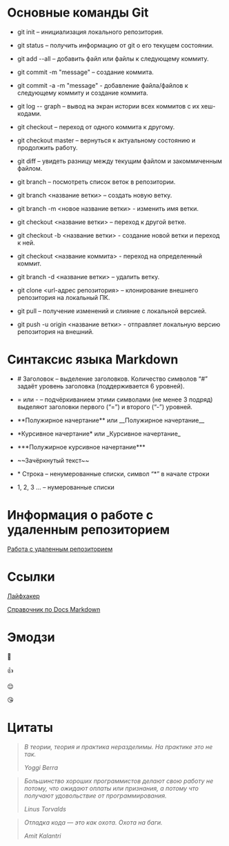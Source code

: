 # Основные команды Git

* git init – инициализация локального репозитория.

* git status – получить информацию от git о его текущем состоянии.

* git add --all – добавить файл или файлы к следующему коммиту.

* git commit -m "message" – создание коммита.

* git commit -a -m "message" - добавление файла/файлов к следующему коммиту и создание коммита.

* git log -- graph – вывод на экран истории всех коммитов с их хеш-кодами.

* git checkout – переход от одного коммита к другому.

* git checkout master – вернуться к актуальному состоянию и продолжить работу.

* git diff – увидеть разницу между текущим файлом и закоммиченным файлом.

* git branch – посмотреть список веток в репозитории.

* git branch <название ветки> – создать новую ветку.

* git branch -m <новое название ветки> - изменить имя ветки.

* git checkout <название ветки> – переход к другой ветке.

* git checkout -b <название ветки> - создание новой ветки и переход к ней.

* git checkout <название коммита> - переход на определенный коммит.

* git branch -d <название ветки> – удалить ветку.

* git clone <url-адрес репозитория> – клонирование внешнего репозитория на  локальный ПК.

* git pull – получение изменений и слияние с локальной версией.

* git push -u origin <название ветки> - отправляет локальную версию репозитория на внешний.

# Синтаксис языка Markdown

* \# Заголовок – выделение заголовков. Количество символов “#” задаёт уровень заголовка  (поддерживается 6 уровней).

* \= или \- – подчёркиванием этими символами (не менее 3 подряд) выделяют заголовки  первого (“=”) и второго (“-”) уровней.

* \*\*Полужирное начертание\*\* или \_\_Полужирное начертание\_\_

* \*Курсивное начертание\* или \_Курсивное начертание\_

* \*\*\*Полужирное курсивное начертание\*\*\*

* \~\~Зачёркнутый текст\~\~

* \* Строка – ненумерованные списки, символ “*” в начале строки

* 1, 2, 3 … – нумерованные списки

# Информация о работе с удаленным репозиторием

[Работа с удаленным репозиторием](https://itproger.com/course/git/5)

# Ссылки

[Лайфхакер](https://lifehacker.ru/chto-takoe-markdown/)

[Справочник по Docs Markdown](https://docs.microsoft.com/ru-ru/contribute/markdown-reference#indentation)

# Эмодзи

:dizzy:

:+1:

:relieved:

:kissing_heart:

# Цитаты

> *В теории, теория и практика неразделимы. На практике это не так.*
> 
> *Yoggi Berra*

> *Большинство хороших программистов делают свою работу не потому, что ожидают оплаты или признания, а потому что получают удовольствие от программирования.*
>
> *Linus Torvalds*

> *Отладка кода — это как охота. Охота на баги.*
>
> *Amit Kalantri*